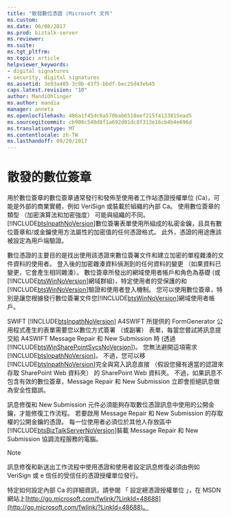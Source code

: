 ```yaml
---
title: "散發數位憑證 |Microsoft 文件"
ms.custom: 
ms.date: 06/08/2017
ms.prod: biztalk-server
ms.reviewer: 
ms.suite: 
ms.tgt_pltfrm: 
ms.topic: article
helpviewer_keywords:
- digital signatures
- security, digital signatures
ms.assetid: 3e93a405-3c9b-43f5-bbdf-bec25d43eb45
caps.latest.revision: "10"
author: MandiOhlinger
ms.author: mandia
manager: anneta
ms.openlocfilehash: 486a1f45dc6a570bab6518eef215f4133015ead5
ms.sourcegitcommit: cb908c540d8f1a692d01dc8f313e16cb4b4e696d
ms.translationtype: MT
ms.contentlocale: zh-TW
ms.lasthandoff: 09/20/2017
---
```

# <a name="distributing-digital-certificates"></a>散發的數位簽章
用於數位簽章的數位簽章通常發行和發佈至使用者工作站憑證授權單位 (Ca)，可能是外部的商業實體，例如 VeriSign 或裝載於組織的內部 Ca。 使用數位簽章的類型 （加密演算法和加密強度） 可能與組織的不同。 [!INCLUDE[btsInpathNoVersion](../../includes/btsinpathnoversion-md.md)]數位簽署表單使用所組成的私密金鑰，且具有數位簽章和/或金鑰使用方法屬性的加密值的任何憑證格式。 此外，憑證的用途應該被設定為用戶端驗證。  
  
 數位憑證的主要目的是找出使用該憑證來數位簽署文件和建立加密的單程雜湊的文件資料的使用者。 登入後的加密雜湊資料偵測到的任何資料的變更 （如果資料已變更，它會產生相同雜湊）。 數位簽章所發出的網域使用者帳戶和角色為基礎 (或[!INCLUDE[btsWinNoVersion](../../includes/btswinnoversion-md.md)]網域群組)，特定使用者的受保護的和[!INCLUDE[btsWinNoVersion](../../includes/btswinnoversion-md.md)]驗證和使用者登入機制。 您可以使用數位簽章，特別是讓您根據發行數位簽署文件您[!INCLUDE[btsWinNoVersion](../../includes/btswinnoversion-md.md)]網域使用者帳戶。  
  
 SWIFT [!INCLUDE[btsInpathNoVersion](../../includes/btsinpathnoversion-md.md)] A4SWIFT 所提供的 FormGenerator 公用程式產生的表單需要您以數位方式簽署 （或副署） 表單，每當您嘗試將訊息提交給 A4SWIFT Message Repair 和 New Submission 時 (透過[!INCLUDE[btsWinSharePointSvcsNoVersion](../../includes/btswinsharepointsvcsnoversion-md.md)])。 您無法避開這項需求[!INCLUDE[btsInpathNoVersion](../../includes/btsinpathnoversion-md.md)]。 不過，您可以移[!INCLUDE[btsInpathNoVersion](../../includes/btsinpathnoversion-md.md)]完全與寫入訊息直接 （假設您擁有適當的認證來存取 SharePoint Web 資料夾） 的 SharePoint Web 資料夾。 不過，如果訊息不包含有效的數位簽章，Message Repair 和 New Submission 立即會拒絕訊息做為安全性錯誤。  
  
 訊息修復和 New Submission 元件必須能夠存取數位憑證訊息中使用的公開金鑰，才能修復工作流程。 若要啟用 Message Repair 和 New Submission 的存取權的公開金鑰的憑證。 每一位使用者必須位於其他人存放區中[!INCLUDE[btsBizTalkServerNoVersion](../../includes/btsbiztalkservernoversion-md.md)]裝載 Message Repair 和 New Submission 協調流程服務的電腦。  
  
> [!NOTE]
>  訊息修復和新送出工作流程中使用憑證和使用者設定訊息修復必須由例如 VeriSign 或 e 信任的受信任的憑證授權單位發行。  
  
 特定如何設定內部 Ca 的詳細資訊，請參閱 「 設定總憑證授權單位 」，在 MSDN 網站上[http://go.microsoft.com/fwlink/?LinkId=48688](http://go.microsoft.com/fwlink/?LinkId=48688)。
